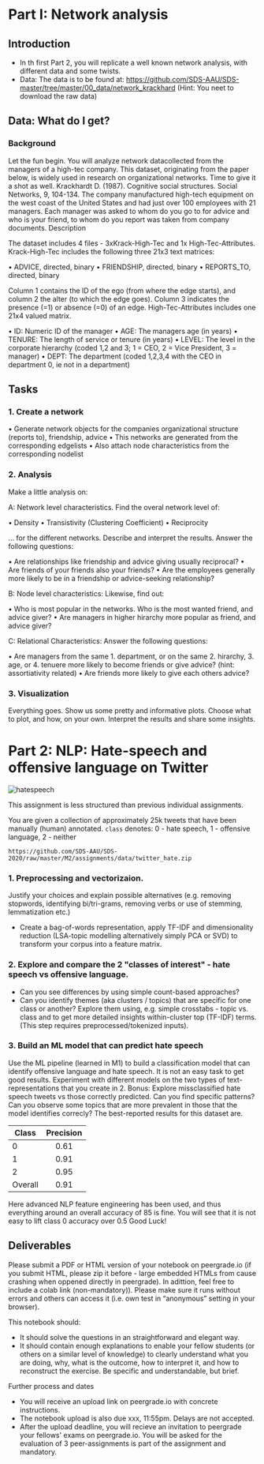# Part I: Network analysis

## Introduction

* In th first Part 2, you will replicate a well known network analysis, with different data and some twists. 
* Data: The data is to be found at: https://github.com/SDS-AAU/SDS-master/tree/master/00_data/network_krackhard  (Hint: You neet to download the raw data)

## Data: What do I get?

### Background
Let the fun begin. You will analyze network datacollected from the managers of a high-tec company. This dataset, originating from the paper below, is widely used in research on organizational networks. Time to give it a shot as well.
Krackhardt D. (1987). Cognitive social structures. Social Networks, 9, 104-134. The company manufactured high-tech equipment on the west coast of the United States and had just over 100 employees with 21 managers. Each manager was asked to whom do you go to for advice and who is your friend, to whom do you report was taken from company documents.
Description

The dataset includes 4 files - 3xKrack-High-Tec and 1x High-Tec-Attributes. Krack-High-Tec includes the following three 21x3 text matrices:

•	ADVICE, directed, binary
•	FRIENDSHIP, directed, binary
•	REPORTS_TO, directed, binary

Column 1 contains the ID of the ego (from where the edge starts), and column 2 the alter (to which the edge goes). Column 3 indicates the presence (=1) or absence (=0) of an edge.
High-Tec-Attributes includes one 21x4 valued matrix.

•	ID: Numeric ID of the manager
•	AGE: The managers age (in years)
•	TENURE: The length of service or tenure (in years)
•	LEVEL: The level in the corporate hierarchy (coded 1,2 and 3; 1 = CEO, 2 = Vice President, 3 = manager)
•	DEPT: The department (coded 1,2,3,4 with the CEO in department 0, ie not in a department)


## Tasks

### 1. Create a network

•	Generate network objects for the companies organizational structure (reports to), friendship, advice
•	This networks are generated from the corresponding edgelists
•	Also attach node characteristics from the corresponding nodelist

### 2. Analysis

Make a little analysis on:

A: Network level characteristics. Find the overal network level of:

•	Density
•	Transistivity (Clustering Coefficient)
•	Reciprocity

... for the different networks. Describe and interpret the results. Answer the following questions:

•	Are relationships like friendship and advice giving usually reciprocal?
•	Are friends of your friends also your friends?
•	Are the employees generally more likely to be in a friendship or advice-seeking relationship?

B: Node level characteristics: Likewise, find out:

•	Who is most popular in the networks. Who is the most wanted friend, and advice giver?
•	Are managers in higher hirarchy more popular as friend, and advice giver?

C: Relational Characteristics: Answer the following questions:

•	Are managers from the same 1. department, or on the same 2. hirarchy, 3. age, or 4. tenuere more likely to become friends or give advice? (hint: assortiativity related)
•	Are friends more likely to give each others advice?


### 3. Visualization

Everything goes. Show us some pretty and informative plots. Choose what to plot, and how, on your own. Interpret the results and share some insights.


# Part 2: NLP: Hate-speech and offensive language on Twitter

![hatespeech](http://www.dqweek.com/wp-content/uploads/2017/06/news_firenze-800x550-800x420.jpeg)

This assignment is less structured than previous individual assignments.

You are given a collection of approximately 25k tweets that have been manually (human) annotated.  ```class``` denotes: 0 - hate speech, 1 - offensive language, 2 - neither

```https://github.com/SDS-AAU/SDS-2020/raw/master/M2/assignments/data/twitter_hate.zip```

### 1. Preprocessing and vectorizaion. 
Justify your choices and explain possible alternatives (e.g. removing stopwords, identifying bi/tri-grams, removing verbs or use of stemming, lemmatization etc.)
- Create a bag-of-words representation, apply TF-IDF and dimensionality reduction (LSA-topic modelling alternatively simply PCA or SVD) to transform your corpus into a feature matrix.

### 2. Explore and compare the 2 "classes of interest" - hate speech vs offensive language. 
- Can you see differences by using simple count-based approaches?
- Can you identify themes (aka clusters / topics) that are specific for one class or another? Explore them using, e.g. simple crosstabs - topic vs. class and to get more detailed insights within-cluster top (TF-IDF) terms. (This step requires preprocessed/tokenized inputs).

### 3. Build an ML model that can predict hate speech
Use the ML pipeline (learned in M1) to build a classification model that can identify offensive language and hate speech. It is not an easy task to get good results. Experiment with different models on the two types of text-representations that you create in 2.
Bonus: Explore missclassified hate speech tweets vs those correctly predicted. Can you find specific patterns? Can you observe some topics that are more prevalent in those that the model identifies correcly?
The best-reported results for this dataset are.

| Class         | Precision     |
| ------------- |:-------------:|
| 0             |0.61           |
| 1             |0.91           |
| 2             |0.95           |
| Overall       |0.91           |

Here advanced NLP feature engineering has been used, and thus everything around an overall accuracy of 85 is fine. You will see that it is not easy to lift class 0 accuracy over 0.5
Good Luck!

## Deliverables

Please submit a PDF or HTML version of your notebook on peergrade.io (if you submit HTML, please zip it before - large embedded HTMLs from cause crashing when oppened directly in peergrade). In adittion, feel free to include a colab link (non-mandatory)). Please make sure it runs without errors and others can access it (i.e. own test in “anonymous” setting in your browser).

This notebook should:

* It should solve the questions in an straightforward and elegant way.
* It should contain enough explanations to enable your fellow students (or others on a similar level of knowledge) to clearly understand what you are doing, why, what is the outcome, how to interpret it, and how to reconstruct the exercise. Be specific and understandable, but brief.

Further process and dates

* You will receive an upload link on peergrade.io with concrete instructions.
* The notebook upload is also due xxx, 11:55pm. Delays are not accepted.
* After the upload deadline, you will recieve an invitation to peergrade your fellows' exams on peergrade.io. You will be asked for the evaluation of 3 peer-assignments is part of the assignment and mandatory.
